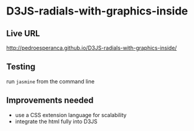 # D3JS-radials-with-graphics-inside

## Live URL
<http://pedroesperanca.github.io/D3JS-radials-with-graphics-inside/>

## Testing
run ``jasmine`` from the command line

## Improvements needed
* use a CSS extension language for scalability
* integrate the html fully into D3JS
